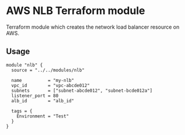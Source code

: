 # AWS NLB Terraform module

Terraform module which creates the network load balancer resource on AWS.

## Usage

```hcl
module "nlb" {
  source = "../../modules/nlb"

  name          = "my-nlb"
  vpc_id        = "vpc-abcde012"
  subnets       = ["subnet-abcde012", "subnet-bcde012a"]
  listener_port = 80
  alb_id        = "alb_id"

  tags = {
    Environment = "Test"
  }
}
```
